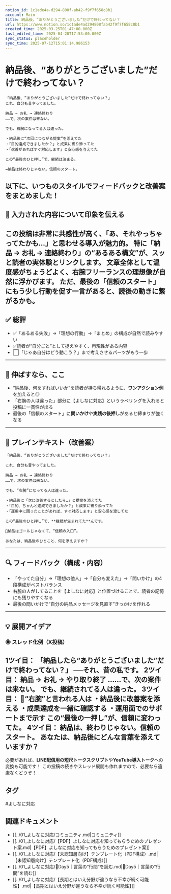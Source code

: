 ```yaml
---
notion_id: 1c1ade4a-d294-808f-ab42-f9f7f658c8b1
account: Main
title: 納品後、“ありがとうございました”だけで終わってない？
url: https://www.notion.so/1c1ade4ad294808fab42f9f7f658c8b1
created_time: 2025-03-25T01:47:00.000Z
last_edited_time: 2025-04-20T17:53:00.000Z
sync_status: placeholder
sync_time: 2025-07-12T15:01:14.986153
---
```

# 納品後、“ありがとうございました”だけで終わってない？

```plain text
「納品後、“ありがとうございました”だけで終わってない？」
これ、自分も昔やってました。

納品 → お礼 → 連絡終わり
……で、次の案件は来ない。

でも、右腕になってる人は違った。

・納品後に“次回につながる提案”を添えてた
・「目的達成できましたか？」と成果に寄り添ってた
・「改善があればすぐ対応します」と安心感を与えてた

この“最後のひと押し”で、継続は決まる。

→納品は終わりじゃない。信頼のスタート。
```
以下に、いつものスタイルでフィードバックと改善案をまとめました！
---
## 🧭 入力された内容について印象を伝える
この投稿は非常に**共感性が高く**、「あ、それやっちゃってたかも…」と思わせる導入が魅力的。
特に「納品 → お礼 → 連絡終わり」の“あるある構文”が、スッと読者の実体験とリンクします。
文章全体として温度感がちょうどよく、**右腕フリーランスの理想像**が自然に浮かびます。
ただ、最後の「信頼のスタート」にもう少し行動を促す一言があると、読後の動きに繋がるかも。
---
## ✅ 総評
- ✅「あるある失敗」→「理想の行動」→「まとめ」の構成が自然で読みやすい
- ✅読者が“自分ごと”として捉えやすく、再現性がある内容
- ⬜「じゃあ自分はどう動こう？」まで考えさせるパーツがもう一歩
---
## 🚀 伸ばすなら、ここ
- “納品後、何をすればいいか”を読者が持ち帰れるように、**ワンアクション例**を加えると◎
- 「右腕の人は違った」部分に【よしなに対応】というラベリングを入れると投稿に一貫性が出る
- 最後の「信頼のスタート」に**問いかけ**や**実践の後押し**があると締まりが強くなる
---
## 📝 プレインテキスト（改善案）
```plain text
「納品後、“ありがとうございました”だけで終わってない？」

これ、自分も昔やってました。

納品 → お礼 → 連絡終わり
……で、次の案件は来ない。

でも、“右腕”になってる人は違った。

・納品後に「次に改善するとしたら…」と提案を添えてた
・「目的、ちゃんと達成できましたか？」と成果に寄り添ってた
・「運用中に困ったことがあれば、すぐ対応します」と安心感を渡してた

この“最後のひと押し”で、**継続が生まれてた**んです。

📌納品はゴールじゃなくて、“信頼の入口”。

あなたは、納品後のひとこと、何を添えますか？
```
---
## 🔍 フィードバック（構成・内容）
- 「やってた自分」→「理想の他人」→「自分も変えた」→「問いかけ」の4段構成がベストバランス
- 右腕の人がしてることを【よしなに対応】と位置づけることで、読者の記憶にも残りやすくなる
- 最後の問いかけで“自分の納品メッセージを見直す”きっかけを作れる
---
## 💡 展開アイデア
### ◉ スレッド化例（X投稿）
**1ツイ目：**
「納品したら“ありがとうございました”だけで終わってない？」
──それ、昔の私です。
**2ツイ目：**
納品 → お礼 → やり取り終了
……で、次の案件は来ない。
でも、継続されてる人は違った。
**3ツイ目：**
📌“右腕”と言われる人は
・納品後に改善案を添える
・成果達成を一緒に確認する
・運用面でのサポートまで示す
この“最後の一押し”が、信頼に変わってた。
**4ツイ目：**
納品は、終わりじゃない。**信頼のスタート。**
あなたは、納品後にどんな言葉を添えていますか？
---
必要があれば、**LINE配信用の短尺トークスクリプト**や**YouTube導入トーク**への変換も可能です！
この投稿の続きやスレッド展開も作れますので、必要なら遠慮なくどうぞ！

## タグ

#よしなに対応 

## 関連ドキュメント

- [[../01_よしなに対応/コミュニティ.md|コミュニティ]]
- [[../01_よしなに対応/【PDF】よしなに対応を知ってもらうためのプレゼント案.md|【PDF】よしなに対応を知ってもらうためのプレゼント案]]
- [[../01_よしなに対応/【未認知層向け】テンプレート化（PDF構成）.md|【未認知層向け】テンプレート化（PDF構成）]]
- [[../01_よしなに対応/🔹Day5｜言葉の“行間”を読む.md|🔹Day5｜言葉の“行間”を読む]]
- [[../01_よしなに対応/【長期とはいえ分野が違うなら不幸が続く可能性】.md|【長期とはいえ分野が違うなら不幸が続く可能性】]]
